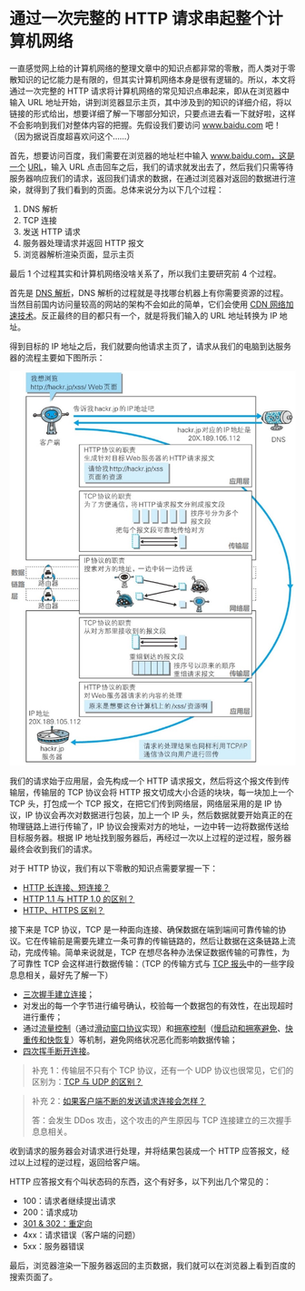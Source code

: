 # 通过一次完整的 HTTP 请求串起整个计算机网络

一直感觉网上给的计算机网络的整理文章中的知识点都非常的零散，而人类对于零散知识的记忆能力是有限的，但其实计算机网络本身是很有逻辑的。所以，本文将通过一次完整的 HTTP 请求将计算机网络的常见知识点串起来，即从在浏览器中输入 URL 地址开始，讲到浏览器显示主页，其中涉及到的知识的详细介绍，将以链接的形式给出，想要详细了解一下哪部分知识，只要点进去看一下就好啦，这样不会影响到我们对整体内容的把握。先假设我们要访问 www.baidu.com 吧！（因为据说百度超喜欢问这个……）

首先，想要访问百度，我们需要在浏览器的地址栏中输入 www.baidu.com，这是一个 [URL](https://github.com/TangBean/MarkdownNotes/blob/master/%E8%AE%A1%E7%AE%97%E6%9C%BA%E7%BD%91%E7%BB%9C/%E8%AE%A1%E7%AE%97%E6%9C%BA%E7%BD%91%E7%BB%9C.md#url-%E5%92%8C-uri)，输入 URL 点击回车之后，我们的请求就发出去了，然后我们只需等待服务器响应我们的请求，返回我们请求的数据，在通过浏览器对返回的数据进行渲染，就得到了我们看到的页面。总体来说分为以下几个过程：

1. DNS 解析
2. TCP 连接
3. 发送 HTTP 请求
4. 服务器处理请求并返回 HTTP 报文
5. 浏览器解析渲染页面，显示主页

最后 1 个过程其实和计算机网络没啥关系了，所以我们主要研究前 4 个过程。

首先是 [DNS 解析]()，DNS 解析的过程就是寻找哪台机器上有你需要资源的过程。当然目前国内访问量较高的网站的架构不会如此的简单，它们会使用 [CDN 网络加速技术]()。反正最终的目的都只有一个，就是将我们输入的 URL 地址转换为 IP 地址。

得到目标的 IP 地址之后，我们就要向他请求主页了，请求从我们的电脑到达服务器的流程主要如下图所示：

![浏览器发送请求到服务器的过程.jpg](./pic/浏览器发送请求到服务器的过程.jpg)

我们的请求始于应用层，会先构成一个 HTTP 请求报文，然后将这个报文传到传输层，传输层的 TCP 协议会将 HTTP 报文切成大小合适的块块，每一块加上一个 TCP 头，打包成一个 TCP 报文，在把它们传到网络层，网络层采用的是 IP 协议，IP 协议会再次对数据进行包装，加上一个 IP 头，然后数据就要开始真正的在物理链路上进行传输了，IP 协议会搜索对方的地址，一边中转一边将数据传送给目标服务器。根据 IP 地址找到服务器后，再经过一次以上过程的逆过程，服务器最终会收到我们的请求。

对于 HTTP 协议，我们有以下零散的知识点需要掌握一下：

- [HTTP 长连接、短连接？]()
- [HTTP 1.1 与 HTTP 1.0 的区别？]()
- [HTTP、HTTPS 区别？]()

接下来是 TCP 协议，TCP 是一种面向连接、确保数据在端到端间可靠传输的协议。它在传输前是需要先建立一条可靠的传输链路的，然后让数据在这条链路上流动，完成传输。简单来说就是，TCP 在想尽各种办法保证数据传输的可靠性，为了可靠性 TCP 会这样进行数据传输：（TCP 的传输方式与 [TCP 报头]()中的一些字段息息相关，最好先了解一下）

- [三次握手建立连接]()；
- 对发出的每一个字节进行编号确认，校验每一个数据包的有效性，在出现超时进行重传；
- 通过[流量控制]()（通过[滑动窗口协议]()实现）和[拥塞控制]()（[慢启动和拥塞避免]()、[快重传和快恢复]()）等机制，避免网络状况恶化而影响数据传输；
- [四次挥手断开连接]()。

> 补充 1：传输层不只有个 TCP 协议，还有一个 UDP 协议也很常见，它们的区别为：[TCP 与 UDP 的区别？]()

> 补充 2：[如果客户端不断的发送请求连接会怎样？]()
>
> 答：会发生 DDos 攻击，这个攻击的产生原因与 TCP 连接建立的三次握手息息相关。

收到请求的服务器会对请求进行处理，并将结果包装成一个 HTTP 应答报文，经过以上过程的逆过程，返回给客户端。

HTTP 应答报文有个叫状态码的东西，这个有好多，以下列出几个常见的：

- 100：请求者继续提出请求
- 200：请求成功
- [301 & 302：重定向]()
- 4xx：请求错误（客户端的问题）
- 5xx：服务器错误

最后，浏览器渲染一下服务器返回的主页数据，我们就可以在浏览器上看到百度的搜索页面了。